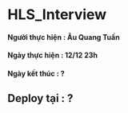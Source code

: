 # HLS_Interview

#### Người thực hiện : Âu Quang Tuấn

#### Ngày thực hiện : 12/12 23h

#### Ngày kết thúc : ?

## Deploy tại : ?
